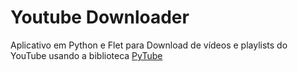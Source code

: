 # Youtube Downloader


Aplicativo em Python e Flet para Download de vídeos e playlists do YouTube usando a biblioteca [PyTube](https://github.com/nficano/pytube)

<!-- ```python
pyinstaller -D -F -n main -c "main.py"
```

```bash
cd /dist
```

```bash
./main
``` -->